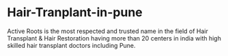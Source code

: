 # Hair-Tranplant-in-pune
Active Roots is the most respected and trusted name in the field of Hair Transplant &amp; Hair Restoration having more than 20 centers in india with high skilled hair transplant doctors including Pune.
